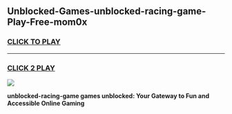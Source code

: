 
## Unblocked-Games-unblocked-racing-game-Play-Free-mom0x
<h3>
<a href="https://premium76.site?title=unblocked-racing-game&ref=23A">CLICK TO PLAY</a></h3>
<hr>

<h3>
<a href="https://premium76.site?title=unblocked-racing-game&ref=23A">CLICK 2 PLAY</a>
  
</h3>

<a href="https://premium76.site?title=unblocked-racing-game&ref=23A"><img src="https://clearcache.store/games.png"></a>


**unblocked-racing-game games unblocked: Your Gateway to Fun and Accessible Online Gaming**
